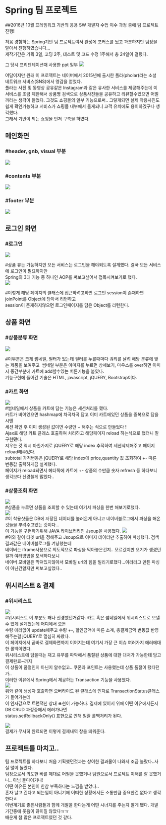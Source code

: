 # Spring 팀 프로젝트 <br />
\##2016년 10월
프레임워크 기반의 응용 SW 개발자 수업 이수 과정 중에 팀 프로젝트 진행! <p />
처음 경험하는 Spring기반 팀 프로젝트여서 완성에 포커스를 뒀고 
과분하지만 팀장을 맡아서 진행하였습니다... <br/>
제작기간은 기획 3일, 코딩 2주, 테스트 및 코드 수정 1주해서 총 24일이 걸렸다.<p />
그 당시 프리젠테이션때 사용한 ppt 일부
<img src="img/ppt.jpg" /> <p />
여담이지만 원래 이 프로젝트는 네이버에서 2015년에 출시한 폴라(pholar)라는 소셜 네트워크 서비스(SNS)에서 영감을 얻었다. <br />
폴라는 사진 및 동영상 공유같은 Instagram과 같은 유사한 서비스를 제공해주는데 이 서비스를 조금 제한해서 상품명 검색으로 상품사진들을 공유하고 리뷰할수있으면
어떨까라는 생각이 들었다. 그것도 쇼핑몰의 일부 기능으로써.. 그렇게되면 실제 착용사진도 쉽게 확인가능하고 서비스가 쇼핑몰 내부에서 돌게되니 고객 유치에도 
용이하겠구나 생각했다. <br /> 
그래서 기반이 되는 쇼핑몰 먼저 구축을 하였다. 
## <strong>메인화면</strong> <br />
### \#header, gnb, visual 부분
<img src='img/img1.png' /><br/>
### \#contents 부분<br/>
<img src='img/img2.png' /><br/>
### \#footer 부분<br/>
<img src='img/img3.png' /><p/>

## <strong>로그인 화면</strong>
### \#로그인
<img src='img/login.png' /><p/>
\#상품 뷰는 가능하지만 모든 서비스는 로그인을 해야되도록 설계했다. 결국 모든 서비스에 로그인이 필요하지만<br/>
Spring의 3대 기능 중 하나인 AOP를 써보고싶어서 접목시켜보기로 했다. <br/>
<img src='img/aop.png' /><p/>
\#이렇게 해당 페이지의 클래스에 접근하려고하면 로그인 session이 존재하면 joinPoint를 Object에 담아서 리턴하고 <br/>
session이 존재하지않으면 로그인페이지를 담은 Object를 리턴한다.

## <strong>상품 화면</strong><br />
### \#상품분류 화면
<img src='img/productlist.png' /><p/>
\#이부분은 크게 썸네일, 필터가 있는데 필터를 누를때마다 쿼리를 날려 해당 분류에 맞는 제품을 보여주고 
  &nbsp;썸네일 부분은 이미지를 누르면 상세보기, 마우스를 over하면 이미지 중간부분에 카트에 add할수있는 버튼기능을 붙였다. <br />
  기능구현에 들어간 기술은 HTML, javascript, jQUERY, Bootstrap이다. <p />
### \#카트 화면
<img src='img/cart.png' /><br/>
\#썸네일에서 상품을 카트에 담는 기능은 세션처리를 했다.<br /> 
카트가 비어있으면 hashmap에 차곡차곡 담고 이미 카트에있던 상품을 중복으로 담을시엔<br />
세션 확인 후 이미 생성된 값이면 수량만 + 해주는 식으로 만들었다 ! <br />
Ajax로 해당 카트 클래스 호출하여 처리하고 해당페이지 reload 하는식으로 했더니 잘 구현됐다. <br />
지우는 것 역시 마찬가지로 jQUERY로 해당 index 추적하여 세션삭제해주고 페이지 reload해주었다. <br />
subtotal 가격변동은 jQUERY로 해당 index에 price,quantity 값 조회하여 +- 따른 변동값 출력하게끔 설계했다. <br />
페이지가 reload되면서 헤더쪽에 카트에 +- 상품의 수만큼 숫자 refresh 등 하다보니 생각보다 신경쓸게 많았다..<p />
### \#상품조회 화면
<img src='img/detail.png' /><br/>
\#상품을 누르면 상품을 조회할 수 있는데 여기서 파싱을 한번 해보기로했다. <br/>
<img src='img/detail2.png' /><br/>
\#이 착용샷들은 DB에 저장된 데이터를 불러온게 아니고 네이버블로그에서 파싱을 해온 것들을 뿌려주고있는 것이다...<br/>
이 기능을 구현하기위해 JAVA 라이브러리인 Jsoup을 사용했다.
<img src='img/jsoup.png' /><br/>
\#위와 같이 타겟 url을 정해주고 Jsoup으로 이미지 데이터만 추출하여 파싱했다. 검색 결과값은 네이버블로그를 겨냥했는데<br/>
네이버는 iframe사용으로 의도적으로 파싱을 막아놓은건지.. 모르겠지만 오기가 생겼던걸까 여러방법을 모색하다보니 <br/>
네이버 모바일은 막혀있지않아서 모바일 url의 힘을 빌리기로했다...이러라고 만든 파싱이 아닌건알지만 써보고싶었다..<p/>
## <strong>위시리스트 & 결제</strong>
### \#위시리스트
<img src='img/payment.png' /><br/>
\#위시리스트 이 부분도 꽤나 신경썼던거같다. 카트 혹은 썸네일에서 위시리스트로 보낼 수 있게 설계했는데 어디에서 오든 <br/>
수량 에러없이 update해주고 수량 +-, 할인금액에 따른 소계, 총결제금액 변동값 반영해주는걸 jQUERY로 열심히 짜봤다.<br/>
이 페이지에서 곧바로 결제화면까지 이어지는데 여기서 가장 큰 이슈 여러가지 에러에대한 롤백이였다. <br/>
위시리스트에 담을때는 재고 유무를 파악해서 품절된 상품에 대한 대처가 가능한데 담고 결제완료~까지 <br/>
이 상품이 품절인지 아닌지 알수없고.. 쿠폰과 포인트는 사용했는데 상품 품절이 됐다던가.. <br/>
이러한 이유에서 Spring에서 제공하는 Transaction 기능을 사용했다. <br />
<img src='img/transaction.png' /><br/> 
위와 같이 생성자 호출하면 오버라이드 된 클래스에 인자로 TransactionStatus클래스가 들어가는데 <br/>
이 인자값으로 트랜잭션 상태 표현이 가능하다. 결제에 있어서 위에 어떤 이유에서든지 DB CRUD 과정중에서 에러가나면 <br/>
status.setRollbackOnly() 표현으로 인해 일괄 롤백처리가 된다. <p/>
<img src='img/invoice.png' /><br/>
결제가 무사히 완료되면 이렇게 결제내역 창을 띄워준다. <p/>

## <strong>프로젝트를 마치고..</strong>

팀 프로젝트를 하다보니 처음 기획했던것과는 상이한 결과물이 나와서 조금 놀랐다..사실 많이 놀랐다. <br/>
팀장으로서 의도한 바를 제대로 어필을 못했거나 팀원으로서 프로젝트 이해를 잘 못했거나.. 아님 둘다이거나!<br/>
어떤 이유든 본인이 한참 부족하다는 느낌을 받았다.. <br/>
혼자 날고 긴다고 되는일이 아니기에 어떠한 상황에서든 소통만큼 중요한건 없다고 생각한다ㅎ <br/>
이번계기로 좋은사람들과 함께 개발을 한다는게 어떤 시너지를 주는지 알게 됐다. 개발 기간중에 웃음이 끊이질 않았다ㅠㅠ<br/>
배운게 참 많은 프로젝트였던 것 같다. <br/>

